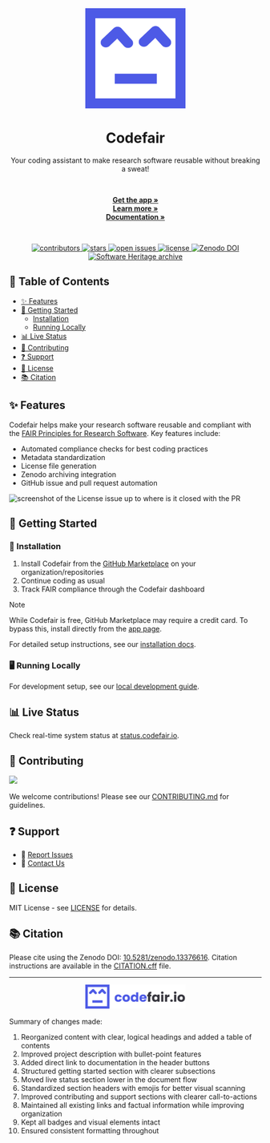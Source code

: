 <div align="center">
  <img src="https://raw.githubusercontent.com/fairdataihub/codefair-app/main/ui/public/assets/images/codefair_logo.png" alt="logo" width="200" height="auto" />
  
  <h1>Codefair</h1>
  
  <p>
    Your coding assistant to make research software reusable without breaking a sweat!
  </p>

  <br />
  
  <p>
    <a href="https://github.com/marketplace/codefair-app"><strong>Get the app »</strong></a>
    <br />
    <a href="https://codefair.io/"><strong>Learn more »</strong></a>
    <br />
    <a href="https://docs.codefair.io/"><strong>Documentation »</strong></a>
  </p>

  <br />

  <p>
    <a href="https://github.com/fairdataihub/codefair-app/graphs/contributors">
      <img src="https://img.shields.io/github/contributors/fairdataihub/codefair-app.svg?style=flat-square" alt="contributors" />
    </a>
    <a href="https://github.com/fairdataihub/codefair-app/stargazers">
      <img src="https://img.shields.io/github/stars/fairdataihub/codefair-app.svg?style=flat-square" alt="stars" />
    </a>
    <a href="https://github.com/fairdataihub/codefair-app/issues/">
      <img src="https://img.shields.io/github/issues/fairdataihub/codefair-app.svg?style=flat-square" alt="open issues" />
    </a>
    <a href="https://github.com/fairdataihub/codefair-app/blob/main/LICENSE">
      <img src="https://img.shields.io/github/license/fairdataihub/codefair-app.svg?style=flat-square" alt="license" />
    </a>
    <a href="https://doi.org/10.5281/zenodo.13376616">
      <img src="https://zenodo.org/badge/DOI/10.5281/zenodo.13376616.svg" alt="Zenodo DOI" />
    </a>
    <a href="https://archive.softwareheritage.org/browse/origin/https://github.com/fairdataihub/codefair-app/">
      <img src="https://archive.softwareheritage.org/badge/origin/https://github.com/fairdataihub/codefair-app/" alt="Software Heritage archive" />
    </a>
  </p>
</div>

## 📖 Table of Contents
- [✨ Features](#-features)
- [🚀 Getting Started](#-getting-started)
  - [Installation](#-installation)
  - [Running Locally](#-running-locally)
- [📊 Live Status](#-live-status)
- [🤝 Contributing](#-contributing)
- [❓ Support](#-support)
- [📄 License](#-license)
- [📚 Citation](#-citation)

## ✨ Features

Codefair helps make your research software reusable and compliant with the [FAIR Principles for Research Software](https://doi.org/10.1038/s41597-022-01710-x). Key features include:

- Automated compliance checks for best coding practices
- Metadata standardization
- License file generation
- Zenodo archiving integration
- GitHub issue and pull request automation

![screenshot of the License issue up to where is it closed with the PR](https://imgur.com/fcOuzTC.png)

## 🚀 Getting Started

### 🔧 Installation

1. Install Codefair from the [GitHub Marketplace](https://github.com/marketplace/codefair-app) on your organization/repositories
2. Continue coding as usual
3. Track FAIR compliance through the Codefair dashboard

> [!NOTE]
> While Codefair is free, GitHub Marketplace may require a credit card. To bypass this, install directly from the [app page](https://github.com/apps/codefair-io).

For detailed setup instructions, see our [installation docs](https://docs.codefair.io/docs/installation.html).

### 🖥️ Running Locally

For development setup, see our [local development guide](https://docs.codefair.io/dev/running-locally.html).

## 📊 Live Status

Check real-time system status at [status.codefair.io](https://status.codefair.io/).

## 🤝 Contributing

<a href="https://github.com/fairdataihub/codefair-app/graphs/contributors">
  <img src="https://contrib.rocks/image?repo=fairdataihub/codefair-app" />
</a>

We welcome contributions! Please see our [CONTRIBUTING.md](CONTRIBUTING.md) for guidelines.

## ❓ Support

- 🐛 [Report Issues](https://github.com/fairdataihub/codefair-app/issues)
- 💬 [Contact Us](https://tally.so/r/3E0dao)

## 📄 License

MIT License - see [LICENSE](https://github.com/fairdataihub/codefair-app/blob/main/LICENSE) for details.

## 📚 Citation

Please cite using the Zenodo DOI: [10.5281/zenodo.13376616](https://doi.org/10.5281/zenodo.13376616). Citation instructions are available in the [CITATION.cff](CITATION.cff) file.

---

<div align="center">
  <a href="https://codefair.io">
    <img src="https://raw.githubusercontent.com/fairdataihub/codefair-app/main/ui/public/assets/images/codefair_logo_name.png" alt="logo" width="200" height="auto" />
  </a>
</div>

Summary of changes made:
1. Reorganized content with clear, logical headings and added a table of contents
2. Improved project description with bullet-point features
3. Added direct link to documentation in the header buttons
4. Structured getting started section with clearer subsections
5. Moved live status section lower in the document flow
6. Standardized section headers with emojis for better visual scanning
7. Improved contributing and support sections with clearer call-to-actions
8. Maintained all existing links and factual information while improving organization
9. Kept all badges and visual elements intact
10. Ensured consistent formatting throughout